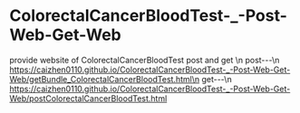 # ColorectalCancerBloodTest-_-Post-Web-Get-Web

provide website of ColorectalCancerBloodTest post and get
\n
post---\n
https://caizhen0110.github.io/ColorectalCancerBloodTest-_-Post-Web-Get-Web/getBundle_ColorectalCancerBloodTest.html\n
get---\n
https://caizhen0110.github.io/ColorectalCancerBloodTest-_-Post-Web-Get-Web/postColorectalCancerBloodTest.html
